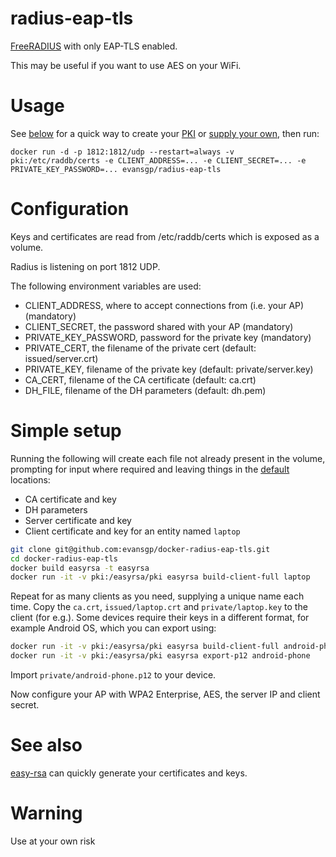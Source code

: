 # radius-eap-tls

[FreeRADIUS](https://github.com/FreeRADIUS/freeradius-server/) with only EAP-TLS enabled.

This may be useful if you want to use AES on your WiFi.

# Usage

See [below](#simple-setup) for a quick way to create your [PKI](https://en.wikipedia.org/wiki/Public_key_infrastructure) or [supply your own](#configuration), then run:

```
docker run -d -p 1812:1812/udp --restart=always -v pki:/etc/raddb/certs -e CLIENT_ADDRESS=... -e CLIENT_SECRET=... -e PRIVATE_KEY_PASSWORD=... evansgp/radius-eap-tls
```

# Configuration

Keys and certificates are read from /etc/raddb/certs which is exposed as a volume.

Radius is listening on port 1812 UDP.

The following environment variables are used:

- CLIENT_ADDRESS, where to accept connections from (i.e. your AP) (mandatory)
- CLIENT_SECRET, the password shared with your AP (mandatory)
- PRIVATE_KEY_PASSWORD, password for the private key (mandatory)
- PRIVATE_CERT, the filename of the private cert (default: issued/server.crt)
- PRIVATE_KEY, filename of the private key (default: private/server.key)
- CA_CERT, filename of the CA certificate (default: ca.crt)
- DH_FILE, filename of the DH parameters (default: dh.pem)

# Simple setup

Running the following will create each file not already present in the volume, prompting for input where required and leaving things in the [default](#configuration) locations:
- CA certificate and key
- DH parameters
- Server certificate and key
- Client certificate and key for an entity named `laptop`

```bash
git clone git@github.com:evansgp/docker-radius-eap-tls.git
cd docker-radius-eap-tls
docker build easyrsa -t easyrsa
docker run -it -v pki:/easyrsa/pki easyrsa build-client-full laptop
```

Repeat for as many clients as you need, supplying a unique name each time. Copy the `ca.crt`, `issued/laptop.crt` and `private/laptop.key` to the client (for e.g.). Some devices require their keys in a different format, for example Android OS, which you can export using:

```bash
docker run -it -v pki:/easyrsa/pki easyrsa build-client-full android-phone
docker run -it -v pki:/easyrsa/pki easyrsa export-p12 android-phone
```

Import `private/android-phone.p12` to your device.

Now configure your AP with WPA2 Enterprise, AES, the server IP and client secret.

# See also

[easy-rsa](https://github.com/OpenVPN/easy-rsa/) can quickly generate your certificates and keys.

# Warning

Use at your own risk
